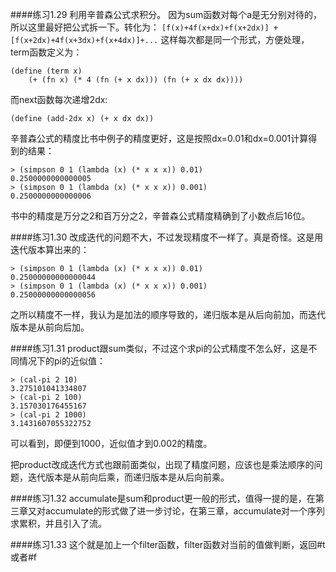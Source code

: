 ####练习1.29
利用辛普森公式求积分。
因为sum函数对每个a是无分别对待的，所以这里最好把公式拆一下。转化为：
`[f(x)+4f(x+dx)+f(x+2dx)] + [f(x+2dx)+4f(x+3dx)+f(x+4dx)]+...`
这样每次都是同一个形式，方便处理，term函数定义为：
```racket
(define (term x)
    (+ (fn x) (* 4 (fn (+ x dx))) (fn (+ x dx dx))))
```
而next函数每次递增2dx:
```racket
(define (add-2dx x) (+ x dx dx))
```
辛普森公式的精度比书中例子的精度更好，这是按照dx=0.01和dx=0.001计算得到的结果：
```racket
> (simpson 0 1 (lambda (x) (* x x x)) 0.01)
0.2500000000000005
> (simpson 0 1 (lambda (x) (* x x x)) 0.001)
0.2500000000000006
```
书中的精度是万分之2和百万分之2，辛普森公式精度精确到了小数点后16位。

####练习1.30
改成迭代的问题不大，不过发现精度不一样了。真是奇怪。这是用迭代版本算出来的：
```racket
> (simpson 0 1 (lambda (x) (* x x x)) 0.01)
0.25000000000000044
> (simpson 0 1 (lambda (x) (* x x x)) 0.001)
0.25000000000000056
```
之所以精度不一样，我认为是加法的顺序导致的，递归版本是从后向前加，而迭代版本是从前向后加。

####练习1.31
product跟sum类似，不过这个求pi的公式精度不怎么好，这是不同情况下的pi的近似值：
```racket
> (cal-pi 2 10)
3.275101041334807
> (cal-pi 2 100)
3.157030176455167
> (cal-pi 2 1000)
3.1431607055322752
```
可以看到，即便到1000，近似值才到0.002的精度。

把product改成迭代方式也跟前面类似，出现了精度问题，应该也是乘法顺序的问题，迭代版本是从前向后乘，而递归版本是从后向前乘。

####练习1.32
accumulate是sum和product更一般的形式，值得一提的是，在第三章又对accumulate的形式做了进一步讨论，在第三章，accumulate对一个序列求累积，并且引入了流。

####练习1.33
这个就是加上一个filter函数，filter函数对当前的值做判断，返回#t或者#f
